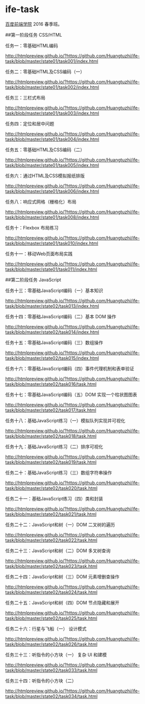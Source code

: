 # ife-task

[百度前端学院](http://ife.baidu.com/) 2016 春季班。

##第一阶段任务 CSS/HTML

任务一：零基础HTML编码

http://htmlpreview.github.io/?https://github.com/Huangtuzhi/ife-task/blob/master/state01/task001/index.html

任务二：零基础HTML及CSS编码（一）

http://htmlpreview.github.io/?https://github.com/Huangtuzhi/ife-task/blob/master/state01/task002/index.html

任务三：三栏式布局

http://htmlpreview.github.io/?https://github.com/Huangtuzhi/ife-task/blob/master/state01/task003/index.html

任务四：定位和居中问题

http://htmlpreview.github.io/?https://github.com/Huangtuzhi/ife-task/blob/master/state01/task004/index.html

任务五：零基础HTML及CSS编码（二）

http://htmlpreview.github.io/?https://github.com/Huangtuzhi/ife-task/blob/master/state01/task005/index.html

任务六：通过HTML及CSS模拟报纸排版

http://htmlpreview.github.io/?https://github.com/Huangtuzhi/ife-task/blob/master/state01/task006/index.html

任务八：响应式网格（栅格化）布局

http://htmlpreview.github.io/?https://github.com/Huangtuzhi/ife-task/blob/master/state01/task008/index.html

任务十：Flexbox 布局练习

http://htmlpreview.github.io/?https://github.com/Huangtuzhi/ife-task/blob/master/state01/task010/index.html

任务十一：移动Web页面布局实践

http://htmlpreview.github.io/?https://github.com/Huangtuzhi/ife-task/blob/master/state01/task011/index.html

##第二阶段任务 JavaScript

任务十三：零基础JavaScript编码（一）基本知识

http://htmlpreview.github.io/?https://github.com/Huangtuzhi/ife-task/blob/master/state02/task013/index.html

任务十四：零基础JavaScript编码（二）基本 DOM 操作

http://htmlpreview.github.io/?https://github.com/Huangtuzhi/ife-task/blob/master/state02/task014/index.html

任务十五：零基础JavaScript编码（三）数组操作

http://htmlpreview.github.io/?https://github.com/Huangtuzhi/ife-task/blob/master/state02/task015/index.html

任务十六：零基础JavaScript编码（四）事件代理机制和表单验证

http://htmlpreview.github.io/?https://github.com/Huangtuzhi/ife-task/blob/master/state02/task016/task.html

任务十七：零基础JavaScript编码（五）DOM 实现一个柱状图图表

http://htmlpreview.github.io/?https://github.com/Huangtuzhi/ife-task/blob/master/state02/task017/task.html

任务十八：基础JavaScript练习（一）模拟队列实现并可视化

http://htmlpreview.github.io/?https://github.com/Huangtuzhi/ife-task/blob/master/state02/task018/task.html

任务十九：基础JavaScript练习（二）排序可视化

http://htmlpreview.github.io/?https://github.com/Huangtuzhi/ife-task/blob/master/state02/task019/task.html

任务二十：基础JavaScript练习（三）数组字符串操作

http://htmlpreview.github.io/?https://github.com/Huangtuzhi/ife-task/blob/master/state02/task020/task.html

任务二十一：基础JavaScript练习（四）类和封装

http://htmlpreview.github.io/?https://github.com/Huangtuzhi/ife-task/blob/master/state02/task021/task.html

任务二十二：JavaScript和树（一）DOM 二叉树的遍历

http://htmlpreview.github.io/?https://github.com/Huangtuzhi/ife-task/blob/master/state02/task022/task.html

任务二十三：JavaScript和树（二）DOM 多叉树查询

http://htmlpreview.github.io/?https://github.com/Huangtuzhi/ife-task/blob/master/state02/task023/task.html

任务二十四：JavaScript和树（三）DOM 元素增删查操作

http://htmlpreview.github.io/?https://github.com/Huangtuzhi/ife-task/blob/master/state02/task024/task.html

任务二十五：JavaScript和树（四）DOM 节点隐藏和展开

http://htmlpreview.github.io/?https://github.com/Huangtuzhi/ife-task/blob/master/state02/task025/task.html

任务二十六：行星与飞船（一） 设计模式

http://htmlpreview.github.io/?https://github.com/Huangtuzhi/ife-task/blob/master/state02/task026/task.html

任务三十三：听指令的小方块（一） 复杂 UI 和建模

http://htmlpreview.github.io/?https://github.com/Huangtuzhi/ife-task/blob/master/state02/task033/task.html

任务三十四：听指令的小方块（二）

http://htmlpreview.github.io/?https://github.com/Huangtuzhi/ife-task/blob/master/state02/task034/task.html
